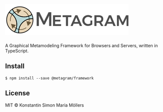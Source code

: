 # ![Metagram](LOGO.png)
A Graphical Metamodeling Framework for Browsers and Servers, written in TypeScript.


## Install

```
$ npm install --save @metagram/framework
```


## License

MIT © Konstantin Simon Maria Möllers
